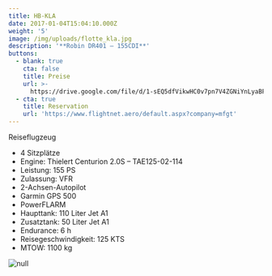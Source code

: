 ```yaml
---
title: HB-KLA
date: 2017-01-04T15:04:10.000Z
weight: '5'
image: /img/uploads/flotte_kla.jpg
description: '**Robin DR401 – 155CDI**'
buttons:
  - blank: true
    cta: false
    title: Preise
    url: >-
      https://drive.google.com/file/d/1-sEQ5dfVikwHC0v7pn7V4ZGNiYnLyaBF/view?usp=sharing
  - cta: true
    title: Reservation
    url: 'https://www.flightnet.aero/default.aspx?company=mfgt'
---
```

Reiseflugzeug

* 4 Sitzplätze
* Engine: Thielert Centurion 2.0S – TAE125-02-114
* Leistung: 155 PS
* Zulassung: VFR
* 2-Achsen-Autopilot
* Garmin GPS 500
* PowerFLARM
* Haupttank: 110 Liter Jet A1
* Zusatztank: 50 Liter Jet A1
* Endurance: 6 h
* Reisegeschwindigkeit: 125 KTS
* MTOW: 1100 kg

![null](/img/uploads/flotte_cockpit_kla.jpg)
